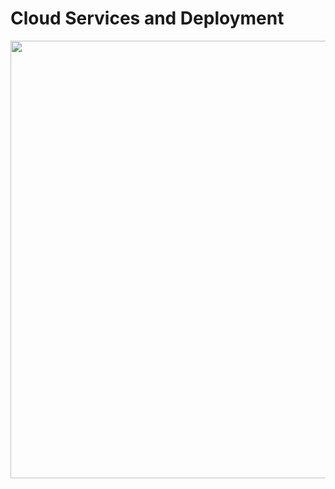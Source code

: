 # Cloud Services and Deployment

<img src="https://imelgrat.me/wp-content/uploads/2018/06/Cloud-Delivery-Models.png" width="700px">

